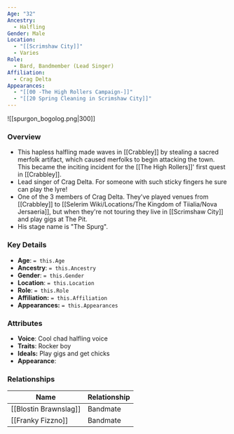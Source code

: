 ```yaml
---
Age: "32"
Ancestry:
  - Halfling
Gender: Male
Location:
  - "[[Scrimshaw City]]"
  - Varies
Role:
  - Bard, Bandmember (Lead Singer)
Affiliation:
  - Crag Delta
Appearances:
  - "[[00 -The High Rollers Campaign-]]"
  - "[[20 Spring Cleaning in Scrimshaw City]]"
---
```


![[spurgon_bogolog.png|300]]

### Overview
- This hapless halfling made waves in [[Crabbley]] by stealing a sacred merfolk artifact, which caused merfolks to begin attacking the town. This became the inciting incident for the [[The High Rollers]]' first quest in [[Crabbley]].
- Lead singer of Crag Delta. For someone with such sticky fingers he sure can play the lyre!
- One of the 3 members of Crag Delta. They've played venues from [[Crabbley]] to [[Selerim Wiki/Locations/The Kingdom of Tiialia/Nova Jersaeria]], but when they're not touring they live in [[Scrimshaw City]] and play gigs at The Pit.
- His stage name is "The Spurg".

### Key Details
- **Age**: `= this.Age`
- **Ancestry**: `= this.Ancestry`
- **Gender**: `= this.Gender`
- **Location**: `= this.Location`
- **Role**: `= this.Role`
- **Affiliation:** `= this.Affiliation`
- **Appearances:** `= this.Appearances`

### Attributes
- **Voice**: Cool chad halfling voice
- **Traits**: Rocker boy
- **Ideals:** Play gigs and get chicks
- **Appearance**: 

### Relationships

| Name                  | Relationship |
| --------------------- | ------------ |
| [[Blostin Brawnslag]] | Bandmate     |
| [[Franky Fizzno]]     | Bandmate     |
